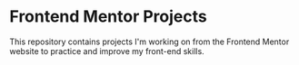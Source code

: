 # Frontend Mentor Projects

This repository contains projects I'm working on from the Frontend Mentor website to practice and improve my front-end skills.
